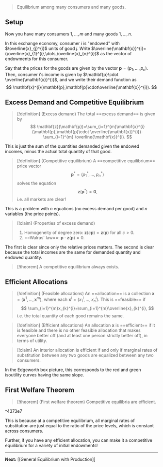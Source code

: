 > Equilibrium among many consumers and many goods.

## Setup

Now you have many consumers $1,\dots,m$ and many goods $1,\dots,n$.

In this exchange economy, consumer $i$ is "endowed" with $\overline{x}_{j}^{i}$ units of good $j$. Write $\overline{\mathbf{x}}^{i}=(\overline{x}_{1}^{i},\dots,\overline{x}_{n}^{i})$ as the vector of endowments for this consumer.

Say that the prices for the goods are given by the vector $\mathbf{p}=(p_{1},\dots,p_{n})$. Then, consumer $i$'s income is given by $\mathbf{p}\cdot  \overline{\mathbf{x}}^{i}$, and we write their demand function as
$$
\mathbf{x}^{i}(\mathbf{p},\mathbf{p}\cdot\overline{\mathbf{x}}^{i}).
$$

## Excess Demand and Competitive Equilibrium

> [!definition] (Excess demand)
> The total ==excess demand== is given by
> $$
> \mathbf{z}(\mathbf{p})=\sum_{i=1}^{m}\mathbf{x}^{i}(\mathbf{p},\mathbf{p}\cdot  \overline{\mathbf{x}}^{i})-\sum_{i=1}^{m} \overline{\mathbf{x}}^{i}.
> $$

This is just the sum of the quantities demanded given the endowed incomes, minus the actual total quantity of that good.

> [!definition] (Competitive equilibrium)
> A ==competitive equilibrium== price vector
> $$
> \mathbf{p}^{*}=(p_{1}^{*},\dots,p_{n}^{*})
> $$
> solves the equation
> $$
> \mathbf{z}(\mathbf{p}^{*})=\mathbf{0},
> $$
> i.e. all markets are clear!

This is a problem with $n$ equations (no excess demand per good) and $n$ variables (the price points).

> [!claim] (Properties of excess demand)
> 1. Homogeneity of degree zero: $\mathbf{z}(c \mathbf{p})=\mathbf{z}(\mathbf{p})$ for all $c>0$.
> 2. ==Walras' law==: $\mathbf{p}\cdot \mathbf{z}(\mathbf{p})=0$.

The first is clear since only the relative prices matters. The second is clear because the total incomes are the same for demanded quantity and endowed quantity.

> [!theorem]
> A competitive equilibrium always exists.

## Efficient Allocations

> [!definition] (Feasible allocations)
> An ==allocation== is a collection $\mathbf{x}=(\mathbf{x}^{1},\dots,\mathbf{x}^{m})$, where each $\mathbf{x}^{i}=(x_{1}^{i},\dots,x_{n}^{i})$. This is ==feasible== if
> $$
> \sum_{i=1}^{m}x_{k}^{i}=\sum_{i=1}^{m}\overline{x}_{k}^{i},
> $$
> i.e. the total quantity of each good remains the same.

> [!definition] (Efficient allocations)
> An allocation $\mathbf{x}$ is ==efficient== if it is feasible and there is no other feasible allocation that makes everyone better off (and at least one person strictly better off), in terms of utility.

> [!claim]
> An interior allocation is efficient if and only if marginal rates of substitution between any two goods are equalized between any two consumers.

In the Edgeworth box picture, this corresponds to the red and green isoutility curves having the same slope.

## First Welfare Theorem

> [!theorem] (First welfare theorem)
> Competitive equilibria are efficient.

^4373e7

This is because at a competitive equilibrium, all marginal rates of substitution are just equal to the ratio of the price levels, which is constant across consumers.

Further, if you have any efficient allocation, you can make it a competitive equilibrium for a variety of initial endowments!

---

**Next:** [[General Equilibrium with Production]]